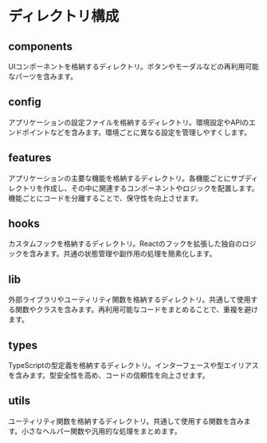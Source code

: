 # ディレクトリ構成

## components
UIコンポーネントを格納するディレクトリ。ボタンやモーダルなどの再利用可能なパーツを含みます。

## config
アプリケーションの設定ファイルを格納するディレクトリ。環境設定やAPIのエンドポイントなどを含みます。環境ごとに異なる設定を管理しやすくします。

## features
アプリケーションの主要な機能を格納するディレクトリ。各機能ごとにサブディレクトリを作成し、その中に関連するコンポーネントやロジックを配置します。機能ごとにコードを分離することで、保守性を向上させます。

## hooks
カスタムフックを格納するディレクトリ。Reactのフックを拡張した独自のロジックを含みます。共通の状態管理や副作用の処理を簡素化します。

## lib
外部ライブラリやユーティリティ関数を格納するディレクトリ。共通して使用する関数やクラスを含みます。再利用可能なコードをまとめることで、重複を避けます。

## types
TypeScriptの型定義を格納するディレクトリ。インターフェースや型エイリアスを含みます。型安全性を高め、コードの信頼性を向上させます。

## utils
ユーティリティ関数を格納するディレクトリ。共通して使用する関数を含みます。小さなヘルパー関数や汎用的な処理をまとめます。